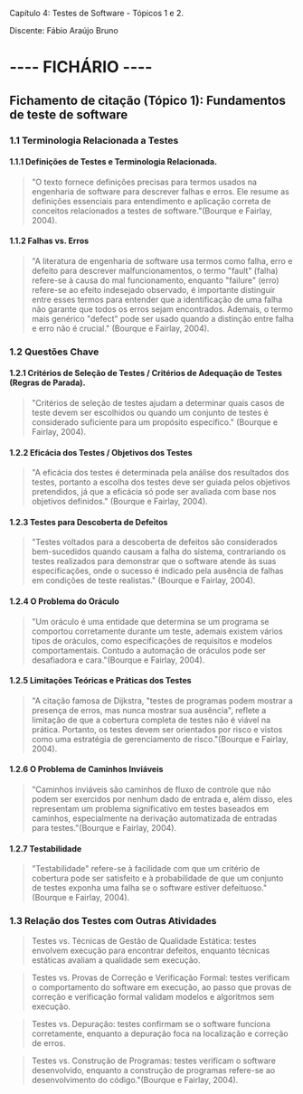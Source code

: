 Capítulo 4: Testes de Software - Tópicos 1 e 2.

Discente: Fábio Araújo Bruno

# ---- FICHÁRIO ----

## Fichamento de citação (Tópico 1): Fundamentos de teste de software

### 1.1 Terminologia Relacionada a Testes

#### 1.1.1 Definições de Testes e Terminologia Relacionada.

> "O texto fornece definições precisas para termos usados na engenharia de software para  descrever falhas e erros. Ele resume as definições essenciais para entendimento e  aplicação correta de conceitos relacionados a testes de software."(Bourque e Fairlay, 2004).

#### 1.1.2 Falhas vs. Erros

>"A literatura de engenharia de software usa termos como falha, erro e defeito para descrever malfuncionamentos, o termo "fault" (falha) refere-se à causa do mal funcionamento, enquanto "failure" (erro) refere-se ao efeito indesejado observado, é importante distinguir entre esses termos para entender que a identificação de uma falha não garante que todos os erros sejam encontrados. Ademais, o termo mais genérico "defect" pode ser usado quando a distinção entre falha e erro não é crucial." (Bourque e Fairlay, 2004).

### 1.2 Questões Chave

#### 1.2.1 Critérios de Seleção de Testes / Critérios de Adequação de Testes (Regras de Parada).

>"Critérios de seleção de testes ajudam a determinar quais casos de teste devem ser escolhidos ou quando um conjunto de testes é considerado suficiente para um propósito específico." (Bourque e Fairlay, 2004).

#### 1.2.2 Eficácia dos Testes / Objetivos dos Testes

>"A eficácia dos testes é determinada pela análise dos resultados dos testes, portanto a escolha dos testes deve ser guiada pelos objetivos pretendidos, já que a eficácia só pode ser avaliada com base nos objetivos definidos." (Bourque e Fairlay, 2004).

#### 1.2.3 Testes para Descoberta de Defeitos

>"Testes voltados para a descoberta de defeitos são considerados bem-sucedidos quando causam a falha do sistema, contrariando os testes realizados para demonstrar que o software atende às suas especificações, onde o sucesso é indicado pela ausência de falhas em condições de teste realistas." (Bourque e Fairlay, 2004).

#### 1.2.4 O Problema do Oráculo

>"Um oráculo é uma entidade que determina se um programa se comportou corretamente durante um teste, ademais existem vários tipos de oráculos, como especificações de requisitos e modelos comportamentais. Contudo a automação de oráculos pode ser desafiadora e cara."(Bourque e Fairlay, 2004).

#### 1.2.5 Limitações Teóricas e Práticas dos Testes

>"A citação famosa de Dijkstra, "testes de programas podem mostrar a presença de erros, mas nunca mostrar sua ausência", reflete a limitação de que a cobertura completa de testes não é viável na prática. Portanto, os testes devem ser orientados por risco e vistos como uma estratégia de gerenciamento de risco."(Bourque e Fairlay, 2004).

#### 1.2.6 O Problema de Caminhos Inviáveis

>"Caminhos inviáveis são caminhos de fluxo de controle que não podem ser exercidos por nenhum dado de entrada e, além disso, eles representam um problema significativo em testes baseados em caminhos, especialmente na derivação automatizada de entradas para testes."(Bourque e Fairlay, 2004).

#### 1.2.7 Testabilidade

>"Testabilidade" refere-se à facilidade com que um critério de cobertura pode ser satisfeito e à probabilidade de que um conjunto de testes exponha uma falha se o software estiver defeituoso." (Bourque e Fairlay, 2004).

### 1.3 Relação dos Testes com Outras Atividades

>Testes vs. Técnicas de Gestão de Qualidade Estática: testes envolvem execução para encontrar defeitos, enquanto técnicas estáticas avaliam a qualidade sem execução.

>Testes vs. Provas de Correção e Verificação Formal: testes verificam o comportamento do software em execução, ao passo que provas de correção e verificação formal validam modelos e algoritmos sem execução.

>Testes vs. Depuração: testes confirmam se o software funciona corretamente, enquanto a depuração foca na localização e correção de erros.

>Testes vs. Construção de Programas: testes verificam o software desenvolvido, enquanto a construção de programas refere-se ao desenvolvimento do código."(Bourque e Fairlay, 2004).